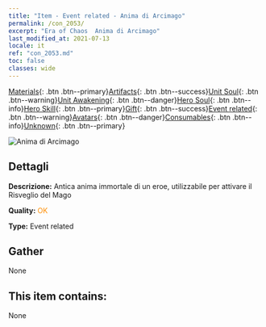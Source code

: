 ```yaml
---
title: "Item - Event related - Anima di Arcimago"
permalink: /con_2053/
excerpt: "Era of Chaos  Anima di Arcimago"
last_modified_at: 2021-07-13
locale: it
ref: "con_2053.md"
toc: false
classes: wide
---
```

 [Materials](/ItemsIT/){: .btn .btn--primary}[Artifacts](/ItemsIT/Artifacts/){: .btn .btn--success}[Unit Soul](/ItemsIT/UnitSoul/){: .btn .btn--warning}[Unit Awakening](/ItemsIT/UnitAwakening/){: .btn .btn--danger}[Hero Soul](/ItemsIT/HeroSoul/){: .btn .btn--info}[Hero Skill](/ItemsIT/HeroSkill/){: .btn .btn--primary}[Gift](/ItemsIT/Gift/){: .btn .btn--success}[Event related](/ItemsIT/Events/){: .btn .btn--warning}[Avatars](/ItemsIT/Avatars/){: .btn .btn--danger}[Consumables](/ItemsIT/Consumables/){: .btn .btn--info}[Unknown](/ItemsIT/Unknown/){: .btn .btn--primary}

 ![Anima di Arcimago](/images/t/juexing_604.png)

## Dettagli
 **Descrizione:** Antica anima immortale di un eroe, utilizzabile per attivare il Risveglio del Mago

 **Quality:** <span style="color: #FF8C00">OK</span>

 **Type:** Event related

## Gather

  None

## This item contains:

  None

